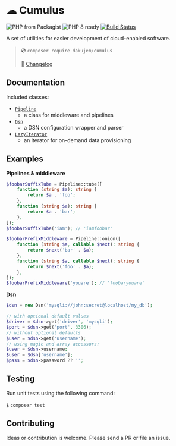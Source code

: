# ☁ Cumulus

![PHP from Packagist](https://img.shields.io/packagist/php-v/dakujem/cumulus)
![PHP 8 ready](https://img.shields.io/static/v1?label=php%208&message=ready%20%F0%9F%91%8D&color=green)
[![Build Status](https://travis-ci.org/dakujem/cumulus.svg?branch=master)](https://travis-ci.org/dakujem/cumulus)

A set of utilities for easier development of cloud-enabled software.

> 💿 `composer require dakujem/cumulus`
>
> 📒 [Changelog](changelog.md)


## Documentation

Included classes:
- [`Pipeline`](doc/pipeline.md)
	- a class for middleware and pipelines
- [`Dsn`](doc/dsn.md)
	- a DSN configuration wrapper and parser
- [`LazyIterator`](doc/lazyIterator.md)
	- an iterator for on-demand data provisioning


## Examples

**Pipelines & middleware**
```php
$foobarSuffixTube = Pipeline::tube([
    function (string $a): string {
        return $a . 'foo';
    },
    function (string $a): string {
        return $a . 'bar';
    },
]);
$foobarSuffixTube('iam'); // 'iamfoobar'

$foobarPrefixMiddleware = Pipeline::onion([
    function (string $a, callable $next): string {
        return $next('bar' . $a);
    },
    function (string $a, callable $next): string {
        return $next('foo' . $a);
    },
]);
$foobarPrefixMiddleware('youare'); // 'foobaryouare'
```

**Dsn**
```php
$dsn = new Dsn('mysqli://john:secret@localhost/my_db');

// with optional default values
$driver = $dsn->get('driver', 'mysqli');
$port = $dsn->get('port', 3306);
// without optional defaults
$user = $dsn->get('username');
// using magic and array accessors:
$user = $dsn->username;
$user = $dsn['username'];
$pass = $dsn->password ?? '';
```


## Testing

Run unit tests using the following command:

`$` `composer test`


## Contributing

Ideas or contribution is welcome. Please send a PR or file an issue.

